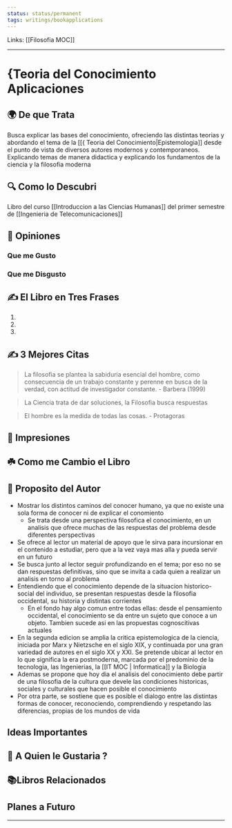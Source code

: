 ```yaml
---
status: status/permanent
tags: writings/bookapplications
---
```

Links: [[Filosofia MOC]]
___
# {Teoria del Conocimiento Aplicaciones
## 🌍 De que Trata
Busca explicar las bases del conocimiento, ofreciendo las distintas teorias y abordando el tema de la [[{ Teoria del Conocimiento|Epistemologia]] desde el punto de vista de diversos autores modernos y contemporaneos. Explicando temas de manera didactica y explicando los fundamentos de la ciencia y la filosofia moderna

## 🔍 Como lo Descubri
Libro del curso [[Introduccion a las Ciencias Humanas]] del primer semestre de [[Ingenieria de Telecomunicaciones]]

## 🧠 Opiniones

### Que me Gusto

### Que me Disgusto

## ✍️ El Libro en Tres Frases
1. 
2. 
3. 

## ✍️ 3 Mejores Citas
> La filosofia se plantea la sabiduria esencial del hombre, como consecuencia de un trabajo constante y perenne en busca de la verdad, con actitud de investigador constante. 
\- Barbera (1999)

>La Ciencia trata de dar soluciones, la Filosofia busca respuestas

>El hombre es la medida de todas las cosas.
>\- Protagoras

## 🎨 Impresiones

## ☘️ Como me Cambio el Libro

## 📒 Proposito del Autor
- Mostrar los distintos caminos del conocer humano, ya que no existe una sola forma de conocer ni de explicar el conomiento
	- Se trata desde una perspectiva filosofica el conocimiento, en un analisis que ofrece muchas de las respuestas del problema desde diferentes perspectivas
- Se ofrece al lector un material de apoyo que le sirva para incursionar en el contenido a estudiar, pero que a la vez vaya mas alla y pueda servir en un futuro
- Se busca junto al lector seguir profundizando en el tema; por eso no se dan respuestas definitivas, sino que se invita a cada quien a realizar un analisis en torno al problema
- Entendiendo que el conocimiento depende de la situacion historico-social del individuo, se presentan respuestas desde la filosofia occidental, su historia y distintas corrientes
	- En el fondo hay algo comun entre todas ellas: desde el pensamiento occidental, el conocimiento se da entre un sujeto que conoce a un objeto. Tambien sucede asi en las propuestas cognoscitivas actuales
- En la segunda edicion se amplia la critica epistemologica de la ciencia, iniciada por Marx y Nietzsche en el siglo XIX, y continuada por una gran variedad de autores en el siglo XX y XXI. Se pretende ubicar al lector en lo que significa la era postmoderna, marcada por el predominio de la tecnologia, las Ingenierias, la [[IT MOC | Informatica]] y la Biologia
- Ademas se propone que hoy dia el analisis del conocimiento debe partir de una filosofia de la cultura que devele las condiciones historicas, sociales y culturales que hacen posible el conocimiento
- Por otra parte, se sostiene que es posible el dialogo entre las distintas formas de conocer, reconociendo, comprendiendo y respetando las diferencias, propias de los mundos de vida

## Ideas Importantes

## 🥰 A Quien le Gustaria ?

## 📚Libros Relacionados

## Planes a Futuro
___
